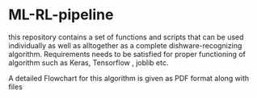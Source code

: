 # ML-RL-pipeline

this repository contains a set of functions and scripts that can be used individually as well as alltogether as a complete dishware-recognizing algorithm. Requirements needs to be satisfied for proper functioning of algorithm such as Keras, Tensorflow , joblib etc.

A detailed Flowchart for this algorithm is given as PDF format along with files
